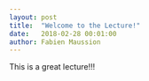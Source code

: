 ```yaml
---
layout: post
title:  "Welcome to the Lecture!"
date:   2018-02-28 00:01:00
author: Fabien Maussion
---
```


This is a great lecture!!!
